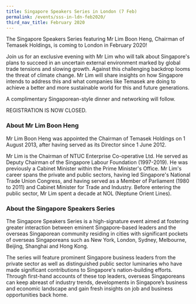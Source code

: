 ```yaml
---
title: Singapore Speakers Series in London (7 Feb)
permalink: /events/sss-in-ldn-feb2020/
third_nav_title: February 2020
---
```

The Singapore Speakers Series featuring Mr Lim Boon Heng, Chairman of Temasek Holdings, is coming to London in February 2020!

Join us for an exclusive evening with Mr Lim who will talk about Singapore's plans to succeed in an uncertain external environment marked by global trade tensions and slowing growth. Against this challenging backdrop looms the threat of climate change. Mr Lim will share insights on how Singapore intends to address this and what companies like Temasek are doing to achieve a better and more sustainable world for this and future generations.

A complimentary Singaporean-style dinner and networking will follow.

REGISTRATION IS NOW CLOSED.

### About Mr Lim Boon Heng

Mr Lim Boon Heng was appointed the Chairman of Temasek Holdings on 1 August 2013, after having served as its Director since 1 June 2012.

Mr Lim is the Chairman of NTUC Enterprise Co-operative Ltd. He served as Deputy Chairman of the Singapore Labour Foundation (1997-2019). He was previously a Cabinet Minister within the Prime Minister's Office. Mr Lim's career spans the private and public sectors, having led Singapore's National Trade Union Congress, and having served as a Member of Parliament (1980 to 2011) and Cabinet Minister for Trade and Industry. Before entering the public sector, Mr Lim spent a decade at NOL (Neptune Orient Lines).

### About the Singapore Speakers Series

The Singapore Speakers Series is a high-signature event aimed at fostering greater interaction between eminent Singapore-based leaders and the overseas Singaporean community residing in cities with significant pockets of overseas Singaporeans such as New York, London, Sydney, Melbourne, Beijing, Shanghai and Hong Kong.

The series will feature prominent Singapore business leaders from the private sector as well as distinguished public sector luminaries who have made significant contributions to Singapore's nation-building efforts. Through first-hand accounts of these top leaders, overseas Singaporeans can keep abreast of industry trends, developments in Singapore’s business and economic landscape and gain fresh insights on job and business opportunities back home.
